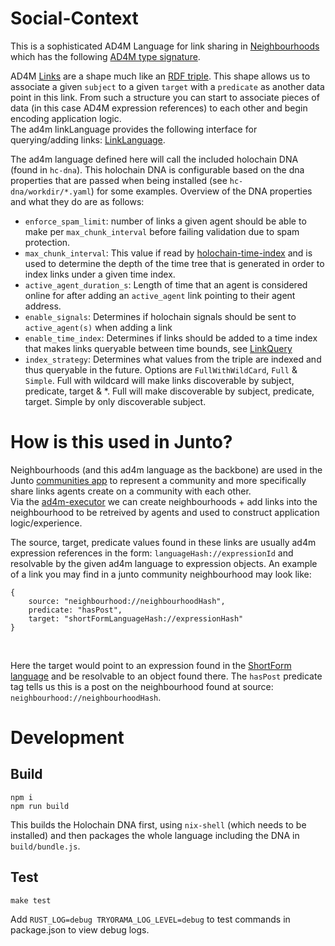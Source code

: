 # Social-Context

This is a sophisticated AD4M Language for link sharing in [Neighbourhoods](https://neighbourhoods.network/) which has the following [AD4M type signature](https://github.com/perspect3vism/ad4m/blob/68f3a48148391b94f929996d91dc0882a1bbf2d0/src/neighbourhood/Neighbourhood.ts#L8).

AD4M [Links](https://github.com/perspect3vism/ad4m/blob/68f3a48148391b94f929996d91dc0882a1bbf2d0/src/links/Links.ts#L5) are a shape much like an [RDF triple](https://en.wikipedia.org/wiki/Semantic_triple). This shape allows us to associate a given `subject` to a given `target` with a `predicate` as another data point in this link. From such a structure you can start to associate pieces of data (in this case AD4M expression references) to each other and begin encoding application logic.<br> 
The ad4m linkLanguage provides the following interface for querying/adding links: [LinkLanguage](https://github.com/perspect3vism/ad4m/blob/68f3a48148391b94f929996d91dc0882a1bbf2d0/src/language/Language.ts#L104).<br>

The ad4m language defined here will call the included holochain DNA (found in `hc-dna`). This holochain DNA is configurable based on the dna properties that are passed when being installed (see `hc-dna/workdir/*.yaml`) for some examples. Overview of the DNA properties and what they do are as follows:

- `enforce_spam_limit`: number of links a given agent should be able to make per `max_chunk_interval` before failing validation due to spam protection.<br>
- `max_chunk_interval`: This value if read by [holochain-time-index](https://github.com/holochain-open-dev/holochain-time-index) and is used to determine the depth of the time tree that is generated in order to index links under a given time index.<br>
- `active_agent_duration_s`: Length of time that an agent is considered online for after adding an `active_agent` link pointing to their agent address.<br>
- `enable_signals`: Determines if holochain signals should be sent to `active_agent(s)` when adding a link<br>
- `enable_time_index`: Determines if links should be added to a time index that makes links queryable between time bounds, see [LinkQuery](https://github.com/juntofoundation/Social-Context/blob/16f99a5f8c8c97febca1876968a2f1f6d37a0fa8/hc-dna/zomes/social_context/src/inputs.rs#L16)<br>
- `index_strategy`: Determines what values from the triple are indexed and thus queryable in the future. Options are `FullWithWildCard`, `Full` & `Simple`. Full with wildcard will make links discoverable by subject, predicate, target & *. Full will make discoverable by subject, predicate, target. Simple by only discoverable subject.<br>

# How is this used in Junto?

Neighbourhoods (and this ad4m language as the backbone) are used in the Junto [communities app](https://github.com/juntofoundation/communities) to represent a community and more specifically share links agents create on a community with each other. <br>
Via the [ad4m-executor](https://github.com/perspect3vism/ad4m-executor) we can create neighbourhoods + add links into the neighbourhood to be retreived by agents and used to construct application logic/experience.<br>

The source, target, predicate values found in these links are usually ad4m expression references in the form: `languageHash://expressionId` and resolvable by the given ad4m language to expression objects. An example of a link you may find in a junto community neighbourhood may look like:
<br>
```
{
    source: "neighbourhood://neighbourhoodHash",
    predicate: "hasPost",
    target: "shortFormLanguageHash://expressionHash"
}
```
<br>

Here the target would point to an expression found in the [ShortForm language](https://github.com/juntofoundation/Short-Form-Expression) and be resolvable to an object found there. The `hasPost` predicate tag tells us this is a post on the neighbourhood found at source: `neighbourhood://neighbourhoodHash`.

# Development

## Build

```
npm i
npm run build
```
This builds the Holochain DNA first, using `nix-shell` (which needs to be installed) and then packages the whole language including the DNA in `build/bundle.js`.

## Test

```
make test
```

Add `RUST_LOG=debug TRYORAMA_LOG_LEVEL=debug` to test commands in package.json to view debug logs.